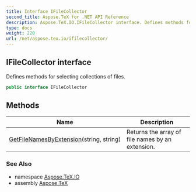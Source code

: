 ```yaml
---
title: Interface IFileCollector
second_title: Aspose.TeX for .NET API Reference
description: Aspose.TeX.IO.IFileCollector interface. Defines methods for selecting collections of files
type: docs
weight: 220
url: /net/aspose.tex.io/ifilecollector/
---
```

## IFileCollector interface

Defines methods for selecting collections of files.

```csharp
public interface IFileCollector
```

## Methods

| Name | Description |
| --- | --- |
| [GetFileNamesByExtension](../../aspose.tex.io/ifilecollector/getfilenamesbyextension/)(string, string) | Returns the array of file names by an extension. |

### See Also

* namespace [Aspose.TeX.IO](../../aspose.tex.io/)
* assembly [Aspose.TeX](../../)


